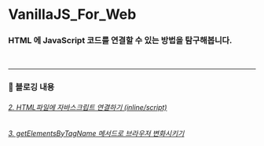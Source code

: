 # VanillaJS_For_Web

### HTML 에 JavaScript 코드를 연결할 수 있는 방법을 탐구해봅니다.

<br />

<hr />

### 🤯 블로깅 내용

###### [2. HTML파일에 자바스크립트 연결하기 (inline/script)](https://basemenks.tistory.com/20)

###### [3. getElementsByTagName 메서드로 브라우저 변화시키기](https://basemenks.tistory.com/21)
